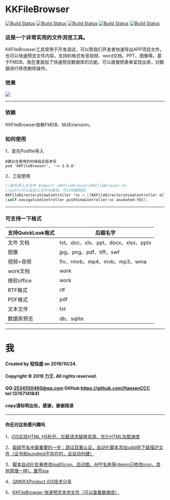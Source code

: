 # KKFileBrowser

[![Build Status](https://img.shields.io/badge/Github-QMKKXProduct-brightgreen.svg)](https://github.com/HansenCCC/KKFileBrowser)
[![Build Status](https://img.shields.io/badge/platform-ios-orange.svg)](https://github.com/HansenCCC/KKFileBrowser)
[![Build Status](https://img.shields.io/badge/HansenCCC-Github-blue.svg)](https://github.com/HansenCCC)
[![Build Status](https://img.shields.io/badge/HansenCCC-知乎-lightgrey.svg)](https://www.zhihu.com/people/EngCCC)
[![Build Status](https://img.shields.io/badge/已上架AppStore-Apple-success.svg)](https://apps.apple.com/cn/app/ios%E5%AE%9E%E9%AA%8C%E5%AE%A4/id1568656582)

### 这是一个非常实用的文件浏览工具。
KKFileBrowser工具常用于开发调试，可以帮我们开发者快速导出APP项目文件。也可以快速预览文件内容，支持的格式有音视频、word文档、PPT、图像等。基于FMDB，我在里面加了快速预览数据库的功能，可以直接把表单呈现出来，对数据进行修改删除操作。

### 效果
<img src="https://pic4.zhimg.com/80/v2-580b80d35ca2cd21586c18eb448e811b.jpg">

------------

### 依赖
KKFileBrowser依赖FMDB、MJExtension。

### 如何使用
1、首先Podfile导入
```
#建议在使用的时候指定版本号
pod 'KKFileBrowser', '~> 1.0.8'
```
2、工程使用
```objective-c
//首先导入头文件 #import <KKFileBrowser/KKFileBrowser.h>
//paths可以自定义文件夹路径，可以快捷跳转。
KKFileDirectoryViewController *vc = [[KKFileDirectoryViewController alloc] initWithPaths:@[]];
[self.navigationController pushViewController:vc animated:YES];
```


***

### 可支持一下格式

|支持QuickLook格式|后缀名字|
|--|--|
|文件 文档|txt、doc、xls、ppt、docx、xlsx、pptx|
|图像|jpg、png、pdf、tiff、swf|
|视频+音频|flv、rmvb、mp4、mvb、mp3、wma|
|work文档|work|
|微软office|work|
|RTF格式|rtf|
|PDF格式|pdf|
|文本文件|txt|
|数据库预览|db、sqlite|


----------

# 我
#### Created by 程恒盛 on 2019/10/24.
#### Copyright © 2019 力王. All rights reserved.
#### QQ:2534550460@qq.com  GitHub:https://github.com/HansenCCC  tel:13767141841
#### copy请标明出处，感谢，谢谢阅读

----------

#### 你还对这些感兴趣吗

1、[iOS实现HTML H5秒开、拦截请求替换资源、优化HTML加载速度][1]

2、[超级签名中最重要的一步：跳过双重认证，自动化脚本添加udid并下载描述文件（证书和bundleid不存在时，会自动创建）][2]

3、[脚本自动化批量修改ipa的icon、启动图、APP名称等(demo只修改icon，其他原理一样)、重签ipa][3]

4、[QMKKXProduct iOS技术分享][4]

5、[KKFileBrowser 快速预览本地文件（可以查看数据库）][5]


  [1]: https://github.com/HansenCCC/KKQuickDraw
  [2]: https://github.com/HansenCCC/HSAddUdids
  [3]: https://github.com/HansenCCC/HSIPAReplaceIcon
  [4]: https://github.com/HansenCCC/QMKKXProduct
  [5]: https://github.com/HansenCCC/KKFileBrowser
